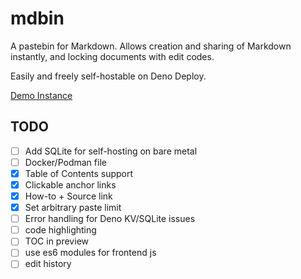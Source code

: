 # mdbin

A pastebin for Markdown. Allows creation and sharing of Markdown instantly, and locking documents with edit codes.

Easily and freely self-hostable on Deno Deploy.

[Demo Instance](https://mdbin.deno.dev/)

## TODO
- [ ] Add SQLite for self-hosting on bare metal
- [ ] Docker/Podman file
- [x] Table of Contents support
- [x] Clickable anchor links
- [x] How-to + Source link
- [x] Set arbitrary paste limit
- [ ] Error handling for Deno KV/SQLite issues
- [ ] code highlighting
- [ ] TOC in preview
- [ ] use es6 modules for frontend js
- [ ] edit history